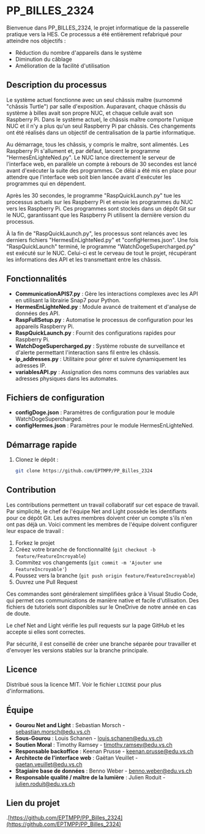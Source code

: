 # PP_BILLES_2324

Bienvenue dans PP_BILLES_2324, le projet informatique de la passerelle pratique vers la HES. Ce processus a été entièrement refabriqué pour atteindre nos objectifs :

- Réduction du nombre d'appareils dans le système
- Diminution du câblage
- Amélioration de la facilité d'utilisation

## Description du processus

Le système actuel fonctionne avec un seul châssis maître (surnommé "châssis Turtle") par salle d'exposition. Auparavant, chaque châssis du système à billes avait son propre NUC, et chaque cellule avait son Raspberry Pi. Dans le système actuel, le châssis maître comporte l'unique NUC et il n'y a plus qu'un seul Raspberry Pi par châssis. Ces changements ont été réalisés dans un objectif de centralisation de la partie informatique.

Au démarrage, tous les châssis, y compris le maître, sont alimentés. Les Raspberry Pi s'allument et, par défaut, lancent le programme "HermesEnLighteNed.py". Le NUC lance directement le serveur de l'interface web, en parallèle un compte à rebours de 30 secondes est lancé avant d'exécuter la suite des programmes. Ce délai a été mis en place pour attendre que l'interface web soit bien lancée avant d'exécuter les programmes qui en dépendent.

Après les 30 secondes, le programme "RaspQuickLaunch.py" tue les processus actuels sur les Raspberry Pi et envoie les programmes du NUC vers les Raspberry Pi. Ces programmes sont stockés dans un dépôt Git sur le NUC, garantissant que les Raspberry Pi utilisent la dernière version du processus.

À la fin de "RaspQuickLaunch.py", les processus sont relancés avec les derniers fichiers "HermesEnLighteNed.py" et "configHermes.json". Une fois "RaspQuickLaunch" terminé, le programme "WatchDogeSupercharged.py" est exécuté sur le NUC. Celui-ci est le cerveau de tout le projet, récupérant les informations des API et les transmettant entre les châssis.

## Fonctionnalités

- **CommunicationAPIS7.py** : Gère les interactions complexes avec les API en utilisant la librairie Snap7 pour Python.
- **HermesEnLighteNed.py** : Module avancé de traitement et d'analyse de données des API.
- **RaspFullSetup.py** : Automatise le processus de configuration pour les appareils Raspberry Pi.
- **RaspQuickLaunch.py** : Fournit des configurations rapides pour Raspberry Pi.
- **WatchDogeSupercharged.py** : Système robuste de surveillance et d'alerte permettant l'interaction sans fil entre les châssis.
- **ip_addresses.py** : Utilitaire pour gérer et suivre dynamiquement les adresses IP.
- **variablesAPI.py** : Assignation des noms communs des variables aux adresses physiques dans les automates.

## Fichiers de configuration

- **configDoge.json** : Paramètres de configuration pour le module WatchDogeSupercharged.
- **configHermes.json** : Paramètres pour le module HermesEnLighteNed.

## Démarrage rapide

1. Clonez le dépôt :

   ```bash
   git clone https://github.com/EPTMPP/PP_Billes_2324
   ```

## Contribution

Les contributions permettent un travail collaboratif sur cet espace de travail. Par simplicité, le chef de l'équipe Net and Light possède les identifiants pour ce dépôt Git. Les autres membres doivent créer un compte s'ils n'en ont pas déjà un. Voici comment les membres de l'équipe doivent configurer leur espace de travail :

1. Forkez le projet
2. Créez votre branche de fonctionnalité (`git checkout -b feature/FeatureIncroyable`)
3. Commitez vos changements (`git commit -m 'Ajouter une FeatureIncroyable'`)
4. Poussez vers la branche (`git push origin feature/FeatureIncroyable`)
5. Ouvrez une Pull Request

Ces commandes sont généralement simplifiées grâce à Visual Studio Code, qui permet ces communications de manière native et facile d'utilisation. Des fichiers de tutoriels sont disponibles sur le OneDrive de notre année en cas de doute.

Le chef Net and Light vérifie les pull requests sur la page GitHub et les accepte si elles sont correctes.

Par sécurité, il est conseillé de créer une branche séparée pour travailler et d'envoyer les versions stables sur la branche principale.

## Licence

Distribué sous la licence MIT. Voir le fichier `LICENSE` pour plus d'informations.

## Équipe

- **Gourou Net and Light** : Sebastian Morsch - sebastian.morsch@edu.vs.ch
- **Sous-Gourou** : Louis Schanen - louis.schanen@edu.vs.ch
- **Soutien Moral** : Timothy Ramsey - timothy.ramsey@edu.vs.ch
- **Responsable backoffice** : Keenan Prusse - keenan.prusse@edu.vs.ch
- **Architecte de l'interface web** : Gaëtan Veuillet - gaetan.veuillet@edu.vs.ch
- **Stagiaire base de données** : Benno Weber - benno.weber@edu.vs.ch
- **Responsable qualité / maître de la lumière** : Julien Roduit - julien.roduit@edu.vs.ch

## Lien du projet

.[https://github.com/EPTMPP/PP_Billes_2324](https://github.com/EPTMPP/PP_Billes_2324)
